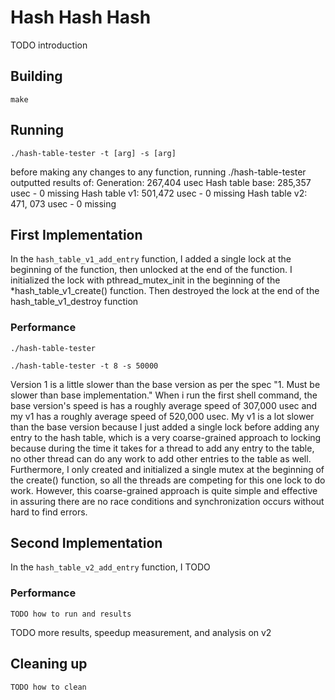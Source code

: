 # Hash Hash Hash
TODO introduction

## Building
```shell
make
```

## Running
```shell
./hash-table-tester -t [arg] -s [arg]
```
before making any changes to any function, running ./hash-table-tester outputted results of:
    Generation: 267,404 usec
    Hash table base: 285,357 usec
        - 0 missing
    Hash table v1: 501,472 usec
        - 0 missing
    Hash table v2: 471, 073 usec
        - 0 missing
## First Implementation
In the `hash_table_v1_add_entry` function, I added a single lock at the beginning of the function, then 
unlocked at the end of the function. I initialized the lock with pthread_mutex_init 
in the beginning of the *hash_table_v1_create() function. Then destroyed the lock at the end of the hash_table_v1_destroy
function 

### Performance
```shell
./hash-table-tester
```
```shell
./hash-table-tester -t 8 -s 50000
```
Version 1 is a little slower than the base version as per the spec "1. Must be slower than base implementation." 
When i run the first shell command, the base version's speed is has a roughly average speed of 307,000 usec and my
v1 has a roughly average speed of 520,000 usec. 
My v1 is a lot slower than the base version because I just added a single lock before adding any entry to the hash table, 
which is a very coarse-grained approach to locking because during the time it takes for a thread to add any entry to the table,
no other thread can do any work to add other entries to the table as well. Furthermore, I only created and initialized a single 
mutex at the beginning of the create() function, so all the threads are competing for this one lock to do work. However, 
this coarse-grained approach is quite simple and effective in assuring there are no race conditions and synchronization occurs 
without hard to find errors. 

## Second Implementation
In the `hash_table_v2_add_entry` function, I TODO

### Performance
```shell
TODO how to run and results
```

TODO more results, speedup measurement, and analysis on v2

## Cleaning up
```shell
TODO how to clean
```